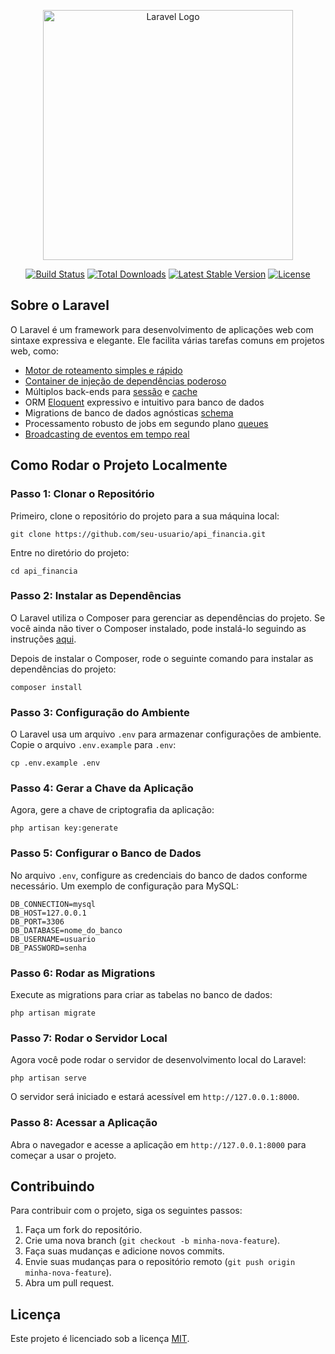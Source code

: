 <p align="center"><a href="https://laravel.com" target="_blank"><img src="https://raw.githubusercontent.com/laravel/art/master/logo-lockup/5%20SVG/2%20CMYK/1%20Full%20Color/laravel-logolockup-cmyk-red.svg" width="400" alt="Laravel Logo"></a></p>

<p align="center">
<a href="https://github.com/laravel/framework/actions"><img src="https://github.com/laravel/framework/workflows/tests/badge.svg" alt="Build Status"></a>
<a href="https://packagist.org/packages/laravel/framework"><img src="https://img.shields.io/packagist/dt/laravel/framework" alt="Total Downloads"></a>
<a href="https://packagist.org/packages/laravel/framework"><img src="https://img.shields.io/packagist/v/laravel/framework" alt="Latest Stable Version"></a>
<a href="https://packagist.org/packages/laravel/framework"><img src="https://img.shields.io/packagist/l/laravel/framework" alt="License"></a>
</p>

<h2>Sobre o Laravel</h2>

<p>O Laravel é um framework para desenvolvimento de aplicações web com sintaxe expressiva e elegante. Ele facilita várias tarefas comuns em projetos web, como:</p>

<ul>
  <li><a href="https://laravel.com/docs/routing">Motor de roteamento simples e rápido</a></li>
  <li><a href="https://laravel.com/docs/container">Container de injeção de dependências poderoso</a></li>
  <li>Múltiplos back-ends para <a href="https://laravel.com/docs/session">sessão</a> e <a href="https://laravel.com/docs/cache">cache</a></li>
  <li>ORM <a href="https://laravel.com/docs/eloquent">Eloquent</a> expressivo e intuitivo para banco de dados</li>
  <li>Migrations de banco de dados agnósticas <a href="https://laravel.com/docs/migrations">schema</a></li>
  <li>Processamento robusto de jobs em segundo plano <a href="https://laravel.com/docs/queues">queues</a></li>
  <li><a href="https://laravel.com/docs/broadcasting">Broadcasting de eventos em tempo real</a></li>
</ul>

<h2>Como Rodar o Projeto Localmente</h2>

<h3>Passo 1: Clonar o Repositório</h3>
<p>Primeiro, clone o repositório do projeto para a sua máquina local:</p>
<pre><code>git clone https://github.com/seu-usuario/api_financia.git</code></pre>
<p>Entre no diretório do projeto:</p>
<pre><code>cd api_financia</code></pre>

<h3>Passo 2: Instalar as Dependências</h3>
<p>O Laravel utiliza o Composer para gerenciar as dependências do projeto. Se você ainda não tiver o Composer instalado, pode instalá-lo seguindo as instruções <a href="https://getcomposer.org/download/">aqui</a>.</p>
<p>Depois de instalar o Composer, rode o seguinte comando para instalar as dependências do projeto:</p>
<pre><code>composer install</code></pre>

<h3>Passo 3: Configuração do Ambiente</h3>
<p>O Laravel usa um arquivo <code>.env</code> para armazenar configurações de ambiente. Copie o arquivo <code>.env.example</code> para <code>.env</code>:</p>
<pre><code>cp .env.example .env</code></pre>

<h3>Passo 4: Gerar a Chave da Aplicação</h3>
<p>Agora, gere a chave de criptografia da aplicação:</p>
<pre><code>php artisan key:generate</code></pre>

<h3>Passo 5: Configurar o Banco de Dados</h3>
<p>No arquivo <code>.env</code>, configure as credenciais do banco de dados conforme necessário. Um exemplo de configuração para MySQL:</p>
<pre><code>DB_CONNECTION=mysql
DB_HOST=127.0.0.1
DB_PORT=3306
DB_DATABASE=nome_do_banco
DB_USERNAME=usuario
DB_PASSWORD=senha</code></pre>

<h3>Passo 6: Rodar as Migrations</h3>
<p>Execute as migrations para criar as tabelas no banco de dados:</p>
<pre><code>php artisan migrate</code></pre>

<h3>Passo 7: Rodar o Servidor Local</h3>
<p>Agora você pode rodar o servidor de desenvolvimento local do Laravel:</p>
<pre><code>php artisan serve</code></pre>
<p>O servidor será iniciado e estará acessível em <code>http://127.0.0.1:8000</code>.</p>

<h3>Passo 8: Acessar a Aplicação</h3>
<p>Abra o navegador e acesse a aplicação em <code>http://127.0.0.1:8000</code> para começar a usar o projeto.</p>

<h2>Contribuindo</h2>
<p>Para contribuir com o projeto, siga os seguintes passos:</p>
<ol>
  <li>Faça um fork do repositório.</li>
  <li>Crie uma nova branch (<code>git checkout -b minha-nova-feature</code>).</li>
  <li>Faça suas mudanças e adicione novos commits.</li>
  <li>Envie suas mudanças para o repositório remoto (<code>git push origin minha-nova-feature</code>).</li>
  <li>Abra um pull request.</li>
</ol>

<h2>Licença</h2>
<p>Este projeto é licenciado sob a licença <a href="https://opensource.org/licenses/MIT">MIT</a>.</p>
